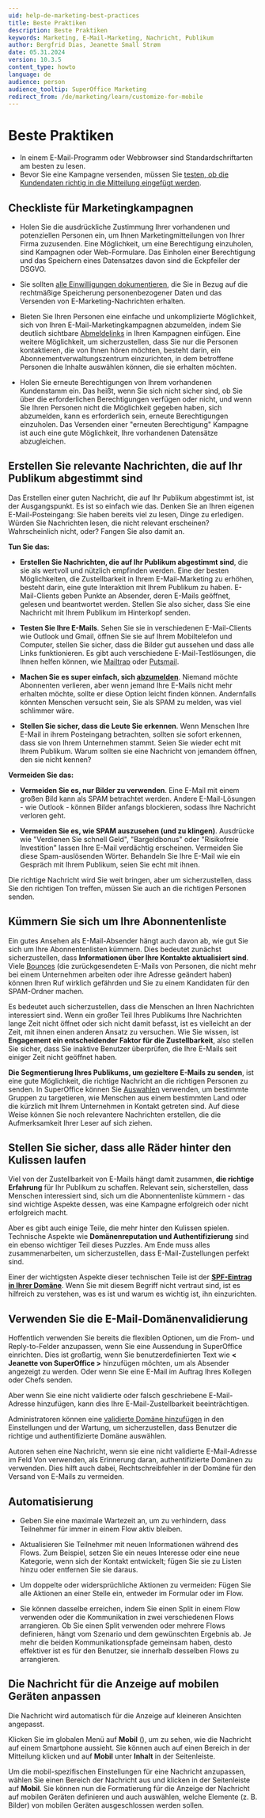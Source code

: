 ```yaml
---
uid: help-de-marketing-best-practices
title: Beste Praktiken
description: Beste Praktiken
keywords: Marketing, E-Mail-Marketing, Nachricht, Publikum
author: Bergfrid Dias, Jeanette Small Strøm
date: 05.31.2024
version: 10.3.5
content_type: howto
language: de
audience: person
audience_tooltip: SuperOffice Marketing
redirect_from: /de/marketing/learn/customize-for-mobile
---
```


# Beste Praktiken

* In einem E-Mail-Programm oder Webbrowser sind Standardschriftarten am besten zu lesen.
* Bevor Sie eine Kampagne versenden, müssen Sie [testen, ob die Kundendaten richtig in die Mitteilung eingefügt werden][4].

## Checkliste für Marketingkampagnen

* Holen Sie die ausdrückliche Zustimmung Ihrer vorhandenen und potenziellen Personen ein, um Ihnen Marketingmitteilungen von Ihrer Firma zuzusenden. Eine Möglichkeit, um eine Berechtigung einzuholen, sind Kampagnen oder Web-Formulare. Das Einholen einer Berechtigung und das Speichern eines Datensatzes davon sind die Eckpfeiler der DSGVO.

* Sie sollten [alle Einwilligungen dokumentieren][5], die Sie in Bezug auf die rechtmäßige Speicherung personenbezogener Daten und das Versenden von E-Marketing-Nachrichten erhalten.

* Bieten Sie Ihren Personen eine einfache und unkomplizierte Möglichkeit, sich von Ihren E-Mail-Marketingkampagnen abzumelden, indem Sie deutlich sichtbare [Abmeldelinks][3] in Ihren Kampagnen einfügen. Eine weitere Möglichkeit, um sicherzustellen, dass Sie nur die Personen kontaktieren, die von Ihnen hören möchten, besteht darin, ein Abonnementverwaltungszentrum einzurichten, in dem betroffene Personen die Inhalte auswählen können, die sie erhalten möchten.

* Holen Sie erneute Berechtigungen von Ihrem vorhandenen Kundenstamm ein. Das heißt, wenn Sie sich nicht sicher sind, ob Sie über die erforderlichen Berechtigungen verfügen oder nicht, und wenn Sie Ihren Personen nicht die Möglichkeit gegeben haben, sich abzumelden, kann es erforderlich sein, erneute Berechtigungen einzuholen. Das Versenden einer "erneuten Berechtigung" Kampagne ist auch eine gute Möglichkeit, Ihre vorhandenen Datensätze abzugleichen.

## Erstellen Sie relevante Nachrichten, die auf Ihr Publikum abgestimmt sind

Das Erstellen einer guten Nachricht, die auf Ihr Publikum abgestimmt ist, ist der Ausgangspunkt. Es ist so einfach wie das. Denken Sie an Ihren eigenen E-Mail-Posteingang: Sie haben bereits viel zu lesen, Dinge zu erledigen. Würden Sie Nachrichten lesen, die nicht relevant erscheinen? Wahrscheinlich nicht, oder? Fangen Sie also damit an.

**Tun Sie das:**

* **Erstellen Sie Nachrichten, die auf Ihr Publikum abgestimmt sind**, die sie als wertvoll und nützlich empfinden werden. Eine der besten Möglichkeiten, die Zustellbarkeit in Ihrem E-Mail-Marketing zu erhöhen, besteht darin, eine gute Interaktion mit Ihrem Publikum zu haben. E-Mail-Clients geben Punkte an Absender, deren E-Mails geöffnet, gelesen und beantwortet werden. Stellen Sie also sicher, dass Sie eine Nachricht mit Ihrem Publikum im Hinterkopf senden.

* **Testen Sie Ihre E-Mails**. Sehen Sie sie in verschiedenen E-Mail-Clients wie Outlook und Gmail, öffnen Sie sie auf Ihrem Mobiltelefon und Computer, stellen Sie sicher, dass die Bilder gut aussehen und dass alle Links funktionieren. Es gibt auch verschiedene E-Mail-Testlösungen, die Ihnen helfen können, wie [Mailtrap][10] oder [Putsmail][11].

* **Machen Sie es super einfach, sich [abzumelden][3]**. Niemand möchte Abonnenten verlieren, aber wenn jemand Ihre E-Mails nicht mehr erhalten möchte, sollte er diese Option leicht finden können. Andernfalls könnten Menschen versucht sein, Sie als SPAM zu melden, was viel schlimmer wäre.

* **Stellen Sie sicher, dass die Leute Sie erkennen**. Wenn Menschen Ihre E-Mail in ihrem Posteingang betrachten, sollten sie sofort erkennen, dass sie von Ihrem Unternehmen stammt. Seien Sie wieder echt mit Ihrem Publikum. Warum sollten sie eine Nachricht von jemandem öffnen, den sie nicht kennen?

**Vermeiden Sie das:**

* **Vermeiden Sie es, nur Bilder zu verwenden**. Eine E-Mail mit einem großen Bild kann als SPAM betrachtet werden. Andere E-Mail-Lösungen - wie Outlook - können Bilder anfangs blockieren, sodass Ihre Nachricht verloren geht.

* **Vermeiden Sie es, wie SPAM auszusehen (und zu klingen)**. Ausdrücke wie "Verdienen Sie schnell Geld", "Bargeldbonus" oder "Risikofreie Investition" lassen Ihre E-Mail verdächtig erscheinen. Vermeiden Sie diese Spam-auslösenden Wörter. Behandeln Sie Ihre E-Mail wie ein Gespräch mit Ihrem Publikum, seien Sie echt mit ihnen.

Die richtige Nachricht wird Sie weit bringen, aber um sicherzustellen, dass Sie den richtigen Ton treffen, müssen Sie auch an die richtigen Personen senden.

## Kümmern Sie sich um Ihre Abonnentenliste

Ein gutes Ansehen als E-Mail-Absender hängt auch davon ab, wie gut Sie sich um Ihre Abonnentenlisten kümmern. Dies bedeutet zunächst sicherzustellen, dass **Informationen über Ihre Kontakte aktualisiert sind**. Viele [Bounces][2] (die zurückgesendeten E-Mails von Personen, die nicht mehr bei einem Unternehmen arbeiten oder ihre Adresse geändert haben) können Ihren Ruf wirklich gefährden und Sie zu einem Kandidaten für den SPAM-Ordner machen.

Es bedeutet auch sicherzustellen, dass die Menschen an Ihren Nachrichten interessiert sind. Wenn ein großer Teil Ihres Publikums Ihre Nachrichten lange Zeit nicht öffnet oder sich nicht damit befasst, ist es vielleicht an der Zeit, mit ihnen einen anderen Ansatz zu versuchen. Wie Sie wissen, ist **Engagement ein entscheidender Faktor für die Zustellbarkeit**, also stellen Sie sicher, dass Sie inaktive Benutzer überprüfen, die Ihre E-Mails seit einiger Zeit nicht geöffnet haben.

**Die Segmentierung Ihres Publikums, um gezieltere E-Mails zu senden**, ist eine gute Möglichkeit, die richtige Nachricht an die richtigen Personen zu senden. In SuperOffice können Sie [Auswahlen][1] verwenden, um bestimmte Gruppen zu targetieren, wie Menschen aus einem bestimmten Land oder die kürzlich mit Ihrem Unternehmen in Kontakt getreten sind. Auf diese Weise können Sie noch relevantere Nachrichten erstellen, die die Aufmerksamkeit Ihrer Leser auf sich ziehen.

## Stellen Sie sicher, dass alle Räder hinter den Kulissen laufen

Viel von der Zustellbarkeit von E-Mails hängt damit zusammen, **die richtige Erfahrung** für Ihr Publikum zu schaffen. Relevant sein, sicherstellen, dass Menschen interessiert sind, sich um die Abonnentenliste kümmern - das sind wichtige Aspekte dessen, was eine Kampagne erfolgreich oder nicht erfolgreich macht.

Aber es gibt auch einige Teile, die mehr hinter den Kulissen spielen. Technische Aspekte wie **Domänenreputation und Authentifizierung** sind ein ebenso wichtiger Teil dieses Puzzles. Am Ende muss alles zusammenarbeiten, um sicherzustellen, dass E-Mail-Zustellungen perfekt sind.

Einer der wichtigsten Aspekte dieser technischen Teile ist der **[SPF-Eintrag in Ihrer Domäne][7]**. Wenn Sie mit diesem Begriff nicht vertraut sind, ist es hilfreich zu verstehen, was es ist und warum es wichtig ist, ihn einzurichten.

## Verwenden Sie die E-Mail-Domänenvalidierung

Hoffentlich verwenden Sie bereits die flexiblen Optionen, um die From- und Reply-to-Felder anzupassen, wenn Sie eine Aussendung in SuperOffice einrichten. Dies ist großartig, wenn Sie benutzerdefinierten Text wie **< Jeanette von SuperOffice >** hinzufügen möchten, um als Absender angezeigt zu werden. Oder wenn Sie eine E-Mail im Auftrag Ihres Kollegen oder Chefs senden.

Aber wenn Sie eine nicht validierte oder falsch geschriebene E-Mail-Adresse hinzufügen, kann dies Ihre E-Mail-Zustellbarkeit beeinträchtigen.

Administratoren können eine [validierte Domäne hinzufügen][6] in den Einstellungen und der Wartung, um sicherzustellen, dass Benutzer die richtige und authentifizierte Domäne auswählen.

Autoren sehen eine Nachricht, wenn sie eine nicht validierte E-Mail-Adresse im Feld Von verwenden, als Erinnerung daran, authentifizierte Domänen zu verwenden. Dies hilft auch dabei, Rechtschreibfehler in der Domäne für den Versand von E-Mails zu vermeiden.

## Automatisierung

* Geben Sie eine maximale Wartezeit an, um zu verhindern, dass Teilnehmer für immer in einem Flow aktiv bleiben.

* Aktualisieren Sie Teilnehmer mit neuen Informationen während des Flows. Zum Beispiel, setzen Sie ein neues Interesse oder eine neue Kategorie, wenn sich der Kontakt entwickelt; fügen Sie sie zu Listen hinzu oder entfernen Sie sie daraus.

* Um doppelte oder widersprüchliche Aktionen zu vermeiden: Fügen Sie alle Aktionen an einer Stelle ein, entweder im Formular oder im Flow.

* Sie können dasselbe erreichen, indem Sie einen Split in einem Flow verwenden oder die Kommunikation in zwei verschiedenen Flows arrangieren. Ob Sie einen Split verwenden oder mehrere Flows definieren, hängt vom Szenario und dem gewünschten Ergebnis ab. Je mehr die beiden Kommunikationspfade gemeinsam haben, desto effektiver ist es für den Benutzer, sie innerhalb desselben Flows zu arrangieren.

## <a id="mobile"></a>Die Nachricht für die Anzeige auf mobilen Geräten anpassen

Die Nachricht wird automatisch für die Anzeige auf kleineren Ansichten angepasst.

Klicken Sie im globalen Menü auf **Mobil** (<i class="ph ph-device-mobile" aria-hidden="true"></i>), um zu sehen, wie die Nachricht auf einem Smartphone aussieht. Sie können auch auf einen Bereich in der Mitteilung klicken und auf **Mobil** unter **Inhalt** in der Seitenleiste.

Um die mobil-spezifischen Einstellungen für eine Nachricht anzupassen, wählen Sie einen Bereich der Nachricht aus und klicken in der Seitenleiste auf **Mobil**. Sie können nun die Formatierung für die Anzeige der Nachricht auf mobilen Geräten definieren und auch auswählen, welche Elemente (z. B. Bilder) von mobilen Geräten ausgeschlossen werden sollen.

<!-- Referenced links -->
[1]: ../recipients/learn/index.md#selections
[2]: ../recipients/learn/manage-bounces.md
[3]: ../editor/learn/add-unsubscribe-link.md
[4]: ../mailing/learn/create/send-test-email.md
[5]: ../../security/privacy/admin/add-legal-base.md
[6]: ../../admin/lists/learn/add-items-to-mailing-domain.md
[7]: ../../../en/email/mailgun/spf/index.md
[10]: https://mailtrap.io/
[11]: https://putsmail.com/

<!-- Referenced images -->
